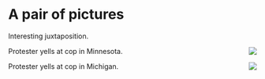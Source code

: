 # A pair of pictures
Interesting juxtaposition.

<img src="http://scripting.com/images/2020/05/29/minnesotaProtester.png" border="0" align="right">Protester yells at cop in Minnesota.

<img src="http://scripting.com/images/2020/05/29/michiganProtester.png" border="0" align="right">Protester yells at cop in Michigan.

